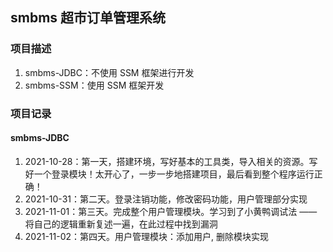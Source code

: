 ## smbms 超市订单管理系统

### 项目描述
1. smbms-JDBC：不使用 SSM 框架进行开发
2. smbms-SSM：使用 SSM 框架开发

### 项目记录

#### smbms-JDBC
1. 2021-10-28：第一天，搭建环境，写好基本的工具类，导入相关的资源。写好一个登录模块！太开心了，一步一步地搭建项目，最后看到整个程序运行正确！
2. 2021-10-31：第二天。登录注销功能，修改密码功能，用户管理部分实现
3. 2021-11-01：第三天。完成整个用户管理模块。学习到了小黄鸭调试法 —— 将自己的逻辑重新复述一遍，在此过程中找到漏洞
4. 2021-11-02：第四天。用户管理模块：添加用户, 删除模块实现